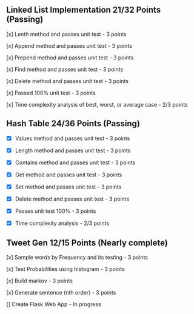 ## Linked List Implementation 21/32 Points (Passing)

[x] Lenth method and passes unit test - 3 points

[x] Append method and passes unit test - 3 points

[x] Prepend method and passes unit test - 3 points

[x] Find method and passes unit test - 3 points

[x] Delete method and passes unit test - 3 points

[x] Passed 100% unit test - 3 points

[x] Time complexity analysis of best, worst, or average case - 2/3 points

## Hash Table 24/36 Points (Passing)

* [x] Values method and passes unit test - 3 points

* [x] Length method and passes unit test - 3 points

* [x] Contains method and passes unit test - 3 points

* [x] Get method and passes unit test - 3 points

* [x] Set method and passes unit test - 3 points

* [x] Delete method and passes unit test - 3 points

* [x] Passes unit test 100% - 3 points

* [x] Time complexity analysis - 2/3 points

## Tweet Gen 12/15 Points (Nearly complete)

[x] Sample words by Frequency and its testing - 3 points

[x] Test Probabilities using histogram - 3 points

[x] Build markov - 3 points

[x] Generate sentence (nth order) - 3 points

[] Create Flask Web App - In progress